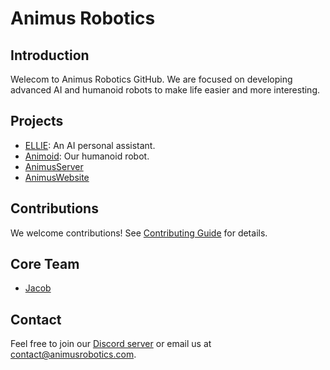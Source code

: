 # Animus Robotics

## Introduction
Welecom to Animus Robotics GitHub. We are focused on developing advanced AI and humanoid robots to make life easier and more interesting. 

## Projects
- [ELLIE](link): An AI personal assistant.
- [Animoid](https://github.com/animusrobotics/Animoid): Our humanoid robot.
- [AnimusServer](https://github.com/animusrobotics/AnimusServer)
- [AnimusWebsite](https://github.com/animusrobotics/AnimusWebsite)

## Contributions

We welcome contributions! See [Contributing Guide]() for details.

## Core Team

- [Jacob](https://github.com/jtvkw2)

## Contact

Feel free to join our [Discord server]() or email us at [contact@animusrobotics.com](mailto:contact@animusrobotics.com).

